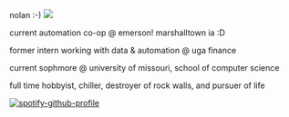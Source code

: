 nolan :-) ![](https://komarev.com/ghpvc/?username=nnnolan&color=2AAA8A)

current automation co-op @ emerson! marshalltown ia :D 

former intern working with data & automation @ uga finance 

current sophmore @ university of missouri, school of computer science

full time hobbyist, chiller, destroyer of rock walls, and pursuer of life

[![spotify-github-profile](https://spotify-github-profile.kittinanx.com/api/view?uid=dingledong2&cover_image=true&theme=default&show_offline=false&background_color=121212&interchange=false)](https://github.com/kittinan/spotify-github-profile)
<!---
nnnolan/nnnolan is a ✨ special ✨ repository because its `README.md` (this file) appears on your GitHub profile.
You can click the Preview link to take a look at your changes.
--->
